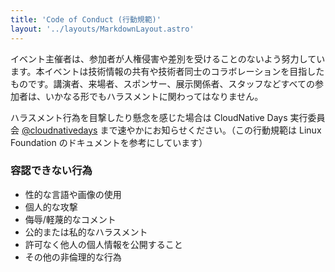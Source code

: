 ```yaml
---
title: 'Code of Conduct (行動規範)'
layout: '../layouts/MarkdownLayout.astro'
---
```


イベント主催者は、参加者が人権侵害や差別を受けることのないよう努力しています。本イベントは技術情報の共有や技術者同士のコラボレーションを目指したものです。講演者、来場者、スポンサー、展示関係者、スタッフなどすべての参加者は、いかなる形でもハラスメントに関わってはなりません。

ハラスメント行為を目撃したり懸念を感じた場合は CloudNative Days 実行委員会 [@cloudnativedays](https://twitter.com/cloudnativedays) まで速やかにお知らせください。（この行動規範は Linux Foundation のドキュメントを参考にしています）

### 容認できない行為

- 性的な言語や画像の使用
- 個人的な攻撃
- 侮辱/軽蔑的なコメント
- 公的または私的なハラスメント
- 許可なく他人の個人情報を公開すること
- その他の非倫理的な行為
